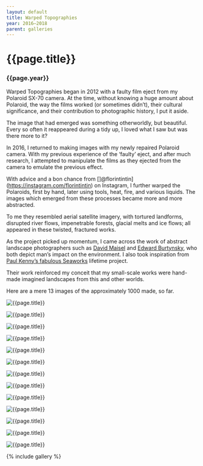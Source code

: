 ```yaml
---
layout: default
title: Warped Topographies
year: 2016–2018
parent: galleries
---
```


# {{page.title}}

### {{page.year}}

Warped Topographies began in 2012 with a faulty film eject from my Polaroid SX-70 camera.
At the time, without knowing a huge amount about Polaroid, the way the films worked (or sometimes didn’t), their cultural significance, and their contribution to photographic history, I put it aside. 

The image that had emerged was something otherworldly, but beautiful. 
Every so often it reappeared during a tidy up,  I loved what I saw but was there more to it?

In 2016, I returned to making images with my newly repaired Polaroid camera. 
With my previous experience of the ‘faulty’ eject, and after much research, I attempted to manipulate the films as they ejected from the camera to emulate the previous effect.

With advice and a bon chance from []@florintintin](https://instagram.com/florintintin) on Instagram, I  further warped the Polaroids, first by hand, later using tools, heat, fire, and various liquids. The images which emerged from these processes became more and more abstracted.

To me they resembled aerial satellite imagery, with tortured landforms, disrupted river flows, impenetrable forests, glacial melts and ice flows; all appeared in these twisted, fractured works.

As the project picked up momentum, I came across the work of abstract landscape photographers such as [David Maisel](https://davidmaisel.com/works/terminal-mirage/) and [Edward Burtynsky](https://www.edwardburtynsky.com/projects/photographs/waterr), who both depict man’s impact on the environment. I also took inspiration from [Paul Kenny’s fabulous Seaworks](https://paul-kenny.co.uk) lifetime project. 

Their work reinforced my conceit that my small-scale works were hand-made imagined landscapes from this and other worlds.

Here are a mere 13 images of the approximately 1000 made, so far.

![{{page.title}}](warped-topographies-01.webp "{{page.title}}")

![{{page.title}}](warped-topographies-02.webp "{{page.title}}")

![{{page.title}}](warped-topographies-03.webp "{{page.title}}")

![{{page.title}}](warped-topographies-04.webp "{{page.title}}")

![{{page.title}}](warped-topographies-05.webp "{{page.title}}")

![{{page.title}}](warped-topographies-06.webp "{{page.title}}")

![{{page.title}}](warped-topographies-07.webp "{{page.title}}")

![{{page.title}}](warped-topographies-08.webp "{{page.title}}")

![{{page.title}}](warped-topographies-09.webp "{{page.title}}")

![{{page.title}}](warped-topographies-10.webp "{{page.title}}")

![{{page.title}}](warped-topographies-11.webp "{{page.title}}")

![{{page.title}}](warped-topographies-12.webp "{{page.title}}")

![{{page.title}}](warped-topographies-13.webp "{{page.title}}")

{% include gallery %}
